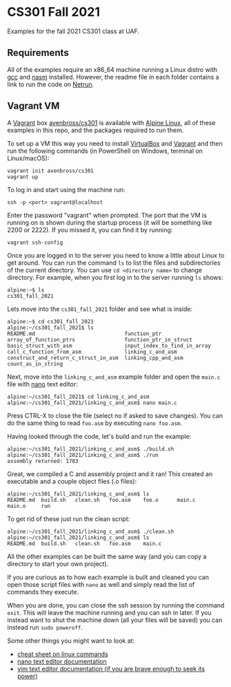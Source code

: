# CS301 Fall 2021

Examples for the fall 2021 CS301 class at UAF.

## Requirements

All of the examples require an x86_64 machine running a Linux distro with
[gcc](https://gcc.gnu.org) and [nasm](https://nasm.us) installed. However,
the readme file in each folder contains a link to run the code on
[Netrun](http://netrun.cs.uaf.edu/).

## Vagrant VM

A [Vagrant](https://vagrantup.com) box
[avenbross/cs301](https://app.vagrantup.com/avenbross/boxes/cs301)
is available with [Alpine Linux](https://alpinelinux.org),
all of these examples in this repo, and the packages required
to run them.

To set up a VM this way you need to install
[VirtualBox](https://virtualbox.org) and
[Vagrant](https://vagrantup.com) and then run
the following commands (in PowerShell on Windows, terminal on Linux/macOS):

```console
vagrant init avenbross/cs301
vagrant up
```

To log in and start using the machine run:

```console
ssh -p <port> vagrant@localhost
```

Enter the password "vagrant" when prompted. The port that the VM is running
on is shown during the startup process (it will be something like 2200 or 2222). If you missed it, you can find it by running:

```console
vagrant ssh-config
```

Once you are logged in to the server you need to know a little about Linux to get around. You can run the command `ls` to
list the files and subdirectories of the current directory. You can use `cd <directory name>` to change directory. For example,
when you first log in to the server running `ls` shows:

```console
alpine:~$ ls
cs301_fall_2021
```

Lets move into the `cs301_fall_2021` folder and see what is inside:

```console
alpine:~$ cd cs301_fall_2021
alpine:~/cs301_fall_2021$ ls
README.md                             function_ptr
array_of_function_ptrs                function_ptr_in_struct
basic_struct_with_asm                 input_index_to_find_in_array
call_c_function_from_asm              linking_c_and_asm
construct_and_return_c_struct_in_asm  linking_cpp_and_asm
count_as_in_string
```

Next, move into the `linking_c_and_asm` example folder and open the `main.c` file with
[nano](https://www.nano-editor.org/dist/latest/nano.html) text editor:

```console
alpine:~/cs301_fall_2021$ cd linking_c_and_asm
alpine:~/cs301_fall_2021/linking_c_and_asm$ nano main.c
```

Press CTRL-X to close the file (select no if asked to save changes). You 
can do the same thing to read `foo.asm` by executing `nano foo.asm`.

Having looked through the code, let's build and run the example:

```console
alpine:~/cs301_fall_2021/linking_c_and_asm$ ./build.sh
alpine:~/cs301_fall_2021/linking_c_and_asm$ ./run
assembly returned: 1783
```

Great, we compiled a C and assembly project and it ran! This created an executable
and a couple object files (.o files):

```console
alpine:~/cs301_fall_2021/linking_c_and_asm$ ls
README.md  build.sh   clean.sh   foo.asm    foo.o      main.c     main.o     run
```

To get rid of these just run the clean script:

```console
alpine:~/cs301_fall_2021/linking_c_and_asm$ ./clean.sh
alpine:~/cs301_fall_2021/linking_c_and_asm$ ls
README.md  build.sh   clean.sh   foo.asm    main.c
```

All the other examples can be built the same way (and you can copy a directory to
start your own project).

If you are curious as to how each example is built and cleaned you can open those
script files with `nano` as well and simply read the list of commands they execute.

When you are done, you can close the ssh session by running the command `exit`. This will leave the machine running and you can ssh in later. If you instead want to shut the machine down (all your files will be saved) you can instead run `sudo poweroff`.

Some other things you might want to look at:

 - [cheat sheet on linux commands](https://www.guru99.com/linux-commands-cheat-sheet.html)
 - [nano text editor documentation](https://www.nano-editor.org/dist/latest/nano.html)
 - [vim text editor documentation (if you are brave enough to seek its power)](https://vimhelp.org/)

